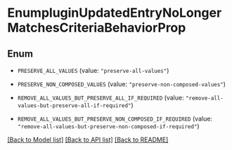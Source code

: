 # EnumpluginUpdatedEntryNoLongerMatchesCriteriaBehaviorProp

## Enum


* `PRESERVE_ALL_VALUES` (value: `"preserve-all-values"`)

* `PRESERVE_NON_COMPOSED_VALUES` (value: `"preserve-non-composed-values"`)

* `REMOVE_ALL_VALUES_BUT_PRESERVE_ALL_IF_REQUIRED` (value: `"remove-all-values-but-preserve-all-if-required"`)

* `REMOVE_ALL_VALUES_BUT_PRESERVE_NON_COMPOSED_IF_REQUIRED` (value: `"remove-all-values-but-preserve-non-composed-if-required"`)


[[Back to Model list]](../README.md#documentation-for-models) [[Back to API list]](../README.md#documentation-for-api-endpoints) [[Back to README]](../README.md)


